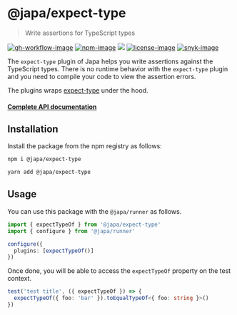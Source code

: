 # @japa/expect-type
> Write assertions for TypeScript types

[![gh-workflow-image]][gh-workflow-url] [![npm-image]][npm-url] ![][typescript-image] [![license-image]][license-url] [![snyk-image]][snyk-url]

The `expect-type` plugin of Japa helps you write assertions against the TypeScript types. There is no runtime behavior with the `expect-type` plugin and you need to compile your code to view the assertion errors.

The plugins wraps [expect-type](https://www.npmjs.com/package/expect-type) under the hood.

#### [Complete API documentation](https://japa.dev/docs/plugins/expect-type)

## Installation
Install the package from the npm registry as follows:

```sh
npm i @japa/expect-type

yarn add @japa/expect-type
```

## Usage
You can use this package with the `@japa/runner` as follows.

```ts
import { expectTypeOf } from '@japa/expect-type'
import { configure } from '@japa/runner'

configure({
  plugins: [expectTypeOf()]
})
```

Once done, you will be able to access the `expectTypeOf` property on the test context.

```ts
test('test title', ({ expectTypeOf }) => {
  expectTypeOf({ foo: 'bar' }).toEqualTypeOf<{ foo: string }>()
})
```

[gh-workflow-image]: https://img.shields.io/github/actions/workflow/status/japa/expect-type/test.yml?style=for-the-badge
[gh-workflow-url]: https://github.com/japa/expect-type/actions/workflows/test.yml "Github action"

[npm-image]: https://img.shields.io/npm/v/@japa/expect-type/latest.svg?style=for-the-badge&logo=npm
[npm-url]: https://www.npmjs.com/package/@japa/expect-type/v/latest "npm"

[typescript-image]: https://img.shields.io/badge/Typescript-294E80.svg?style=for-the-badge&logo=typescript

[license-url]: LICENSE.md
[license-image]: https://img.shields.io/github/license/japa/expect-type?style=for-the-badge

[snyk-image]: https://img.shields.io/snyk/vulnerabilities/github/japa/expect-type?label=Snyk%20Vulnerabilities&style=for-the-badge
[snyk-url]: https://snyk.io/test/github/japa/expect-type?targetFile=package.json "snyk"
